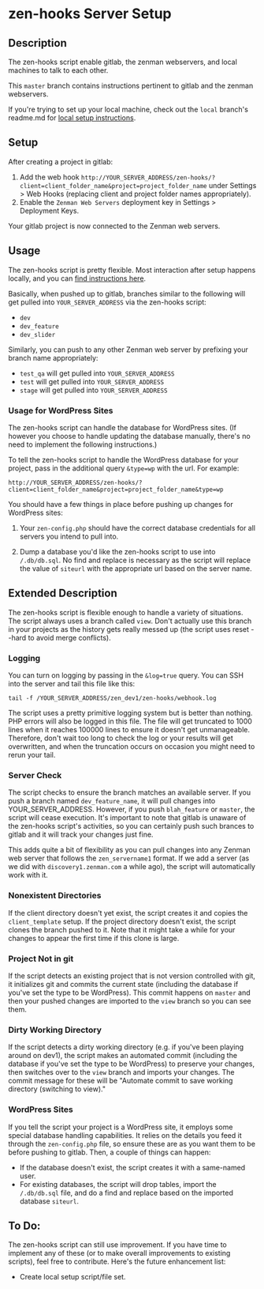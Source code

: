 # zen-hooks Server Setup
## Description
The zen-hooks script enable gitlab, the zenman webservers, and local machines to talk to each other.

This ``master`` branch contains instructions pertinent to gitlab and the zenman webservers.

If you're trying to set up your local machine,
check out the ``local`` branch's readme.md for [local setup instructions](http://git.zenman.com/tcmulder/zen-hooks/tree/local).




## Setup
After creating a project in gitlab:

1. Add the web hook ``http://YOUR_SERVER_ADDRESS/zen-hooks/?client=client_folder_name&project=project_folder_name`` under Settings > Web Hooks (replacing client and project folder names appropriately).
2. Enable the ``Zenman Web Servers`` deployment key in Settings > Deployment Keys.

Your gitlab project is now connected to the Zenman web servers.

## Usage
The zen-hooks script is pretty flexible. Most interaction after setup happens locally, and you can [find instructions here](http://git.zenman.com/tcmulder/zen-hooks/tree/local).

Basically, when pushed up to gitlab, branches similar to the following will get pulled into ``YOUR_SERVER_ADDRESS`` via the zen-hooks script:

- ``dev``
- ``dev_feature``
- ``dev_slider``

Similarly, you can push to any other Zenman web server by prefixing your branch name appropriately:

- ``test_qa`` will get pulled into ``YOUR_SERVER_ADDRESS``
- ``test`` will get pulled into ``YOUR_SERVER_ADDRESS``
- ``stage`` will get pulled into ``YOUR_SERVER_ADDRESS``

### Usage for WordPress Sites
The zen-hooks script can handle the database for WordPress sites. (If however you choose to handle updating the database manually, there's no need to implement the following instructions.)

To tell the zen-hooks script to handle the WordPress database for your project, pass in the additional query ``&type=wp`` with the url. For example:

``http://YOUR_SERVER_ADDRESS/zen-hooks/?client=client_folder_name&project=project_folder_name&type=wp``

You should have a few things in place before pushing up changes for WordPress sites:

1. Your ``zen-config.php`` should have the correct database credentials for all servers you intend to pull into.

2. Dump a database you'd like the zen-hooks script to use into ``/.db/db.sql``. No find and replace is necessary as the script will replace the value of ``siteurl`` with the appropriate url based on the server name.

## Extended Description
The zen-hooks script is flexible enough to handle a variety of situations. The script always uses a branch called ``view``. Don't actually use this branch in your projects as the history gets really messed up (the script uses reset --hard to avoid merge conflicts).

### Logging
You can turn on logging by passing in the ``&log=true`` query. You can SSH into the server and tail this file like this:

``tail -f /YOUR_SERVER_ADDRESS/zen_dev1/zen-hooks/webhook.log``

The script uses a pretty primitive logging system but is better than nothing. PHP errors will also be logged in this file. The file will get truncated to 1000 lines when it reaches 100000 lines to ensure it doesn't get unmanageable. Therefore, don't wait too long to check the log or your results will get overwritten, and when the truncation occurs on occasion you might need to rerun your tail.

### Server Check
The script checks to ensure the branch matches an available server. If you push a branch named ``dev_feature_name``, it will pull changes into YOUR_SERVER_ADDRESS. However, if you push ``blah_feature`` or ``master``, the script will cease execution. It's important to note that gitlab is unaware of the zen-hooks script's activities, so you can certainly push such brances to gitlab and it will track your changes just fine.

This adds quite a bit of flexibility as you can pull changes into any Zenman web server that follows the ``zen_servername1`` format. If we add a server (as we did with ``discovery1.zenman.com`` a while ago), the script will automatically work with it.

### Nonexistent Directories
If the client directory doesn't yet exist, the script creates it and copies the ``client_template`` setup. If the project directory doesn't exist, the script clones the branch pushed to it. Note that it might take a while for your changes to appear the first time if this clone is large.

### Project Not in git
If the script detects an existing project that is not version controlled with git, it initializes git and commits the current state (including the database if you've set the type to be WordPress). This commit happens on ``master`` and then your pushed changes are imported to the ``view`` branch so you can see them.

### Dirty Working Directory
If the script detects a dirty working directory (e.g. if you've been playing around on dev1), the script makes an automated commit (including the database if you've set the type to be WordPress) to preserve your changes, then switches over to the ``view`` branch and imports your changes. The commit message for these will be "Automate commit to save working directory (switching to view)."

### WordPress Sites
If you tell the script your project is a WordPress site, it employs some special database handling capabilities. It relies on the details you feed it through the ``zen-config.php`` file, so ensure these are as you want them to be before pushing to gitlab. Then, a couple of things can happen:

- If the database doesn't exist, the script creates it with a same-named user.
- For existing databases, the script will drop tables, import the ``/.db/db.sql`` file, and do a find and replace based on the imported database ``siteurl``.

## To Do:
The zen-hooks script can still use improvement. If you have time to implement any of these (or to make overall improvements to existing scripts), feel free to contribute. Here's the future enhancement list:

- Create local setup script/file set.
